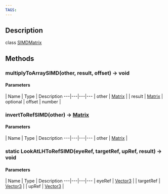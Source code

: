 ```yaml
---
TAGS:
---
```

## Description

class [SIMDMatrix](/classes/2.3/SIMDMatrix)



## Methods

### multiplyToArraySIMD(other, result, offset) &rarr; void



#### Parameters
 | Name | Type | Description
---|---|---|---
 | other | [Matrix](/classes/2.3/Matrix) | 
 | result | [Matrix](/classes/2.3/Matrix) | 
optional | offset | number | 
### invertToRefSIMD(other) &rarr; [Matrix](/classes/2.3/Matrix)



#### Parameters
 | Name | Type | Description
---|---|---|---
 | other | [Matrix](/classes/2.3/Matrix) | 

### static LookAtLHToRefSIMD(eyeRef, targetRef, upRef, result) &rarr; void



#### Parameters
 | Name | Type | Description
---|---|---|---
 | eyeRef | [Vector3](/classes/2.3/Vector3) | 
 | targetRef | [Vector3](/classes/2.3/Vector3) | 
 | upRef | [Vector3](/classes/2.3/Vector3) | 
